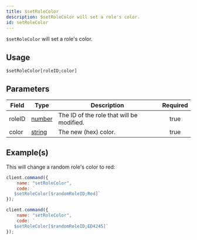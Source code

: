 ```yaml
---
title: $setRoleColor
description: $setRoleColor will set a role's color.
id: setRoleColor
---
```


`$setRoleColor` will set a role's color.

## Usage

```aoi
$setRoleColor[roleID;color]
```

## Parameters

| Field  | Type                                                                                              | Description                               | Required |
| ------ | ------------------------------------------------------------------------------------------------- | ----------------------------------------- | :------: |
| roleID | [number](https://developer.mozilla.org/en-US/docs/Web/JavaScript/Reference/Global_Objects/Number) | The ID of the role that will be modified. |   true   |
| color  | [string](https://developer.mozilla.org/en-US/docs/Web/JavaScript/Reference/Global_Objects/String) | The new (hex) color.                      |   true   |

## Example(s)

This will change a random role's color to red:

```javascript
client.command({
    name: "setRoleColor",
    code: `
   $setRoleColor[$randomRoleID;Red]`
});
```

```javascript
client.command({
    name: "setRoleColor",
    code: `
   $setRoleColor[$randomRoleID;ED4245]`
});
```
